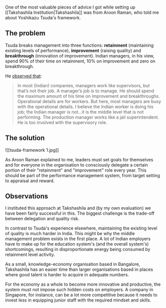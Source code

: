 One of the most valuable pieces of advice I got while setting up [[Takshashila Institution|Takshashila]] was from Aroon Raman, who told me about Yoshikazu Tsuda's framework. 

## The problem
Tsuda breaks management into three functions: **retainment** (maintaining existing levels of performance), **improvement** (raising quality) and **breakthrough** (innovation of improvement). Indian managers, in his view, spend 90% of their time on retainment, 10% on improvement and zero on breakthrough. 

He [observed that](https://vivifychangecatalyst.wordpress.com/2019/12/26/yoshikazu-tsuda-zhang-ruimin-and-middle-management-part-1/): 
> In most (Indian) companies, managers work like supervisors, but that’s not their job. A manager’s job is to manage. He should spend the maximum amount of his time on improvement and breakthroughs. Operational details are for workers. But here, most managers are busy with the operational details. I believe the Indian worker is doing his job; the Indian manager is not...it is the middle level that is not performing. The production manager works like a jail superintendent. He is too involved with the supervisory role. 

## The solution
![[tsuda-framework 1.jpg]]

As Aroon Raman explained to me, leaders must set goals for themselves and for everyone in the organisation to consciously delegate a certain portion of their "retainment" and "improvement" role every year. This should be part of the performance management system, from target setting to appraisal and reward. 

## Observations
I instituted this approach at Takshashila and (by my own evaluation) we have been fairly successful in this. The biggest challenge is the trade-off between delegation and quality risk. 

In contrast to Tsuda's experience elsewhere, maintaining the existing level of quality is much harder in India. This might be why the middle management problem exists in the first place. A lot of Indian employers have to make up for the education system's (and the overall system's) shortcomings, resulting in disproportionate energy being consumed by retainment level activity. 

As a small, knowledge-economy organisation based in Bangalore, Takshashila has an easier time than larger organisations based in places where good talent is harder to acquire in adequate numbers. 

For the economy as a whole to become more innovative and productive, the system must not impose such hidden costs on employers. A company in Singapore, for instance, can be a lot more competitive because it needs to invest less in equipping junior staff with the required mindset and skills. 